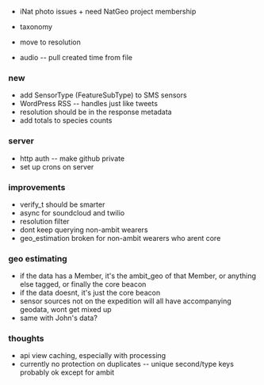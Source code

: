 - iNat photo issues + need NatGeo project membership
- taxonomy


- move to resolution
- audio -- pull created time from file

### new
- add SensorType (FeatureSubType) to SMS sensors
- WordPress RSS -- handles just like tweets
- resolution should be in the response metadata
- add totals to species counts

### server
- http auth -- make github private
- set up crons on server

### improvements
- verify_t should be smarter
- async for soundcloud and twilio
- resolution filter
- dont keep querying non-ambit wearers
- geo_estimation broken for non-ambit wearers who arent core


### geo estimating
- if the data has a Member, it's the ambit_geo of that Member, or anything else tagged, or finally the core beacon
- if the data doesnt, it's just the core beacon
- sensor sources not on the expedition will all have accompanying geodata, wont get mixed up
- same with John's data?


### thoughts
- api view caching, especially with processing
- currently no protection on duplicates -- unique second/type keys probably ok except for ambit

